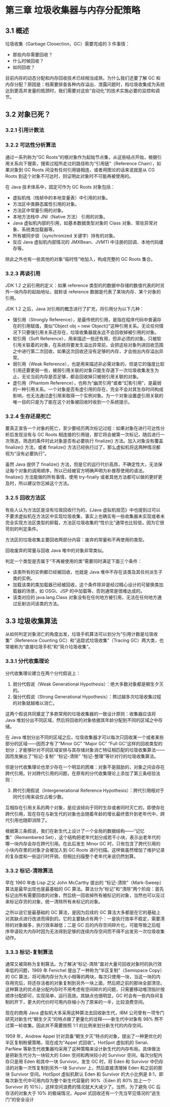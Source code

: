 # 第三章 垃圾收集器与内存分配策略

## 3.1 概述

垃圾收集（Garbage Clooection，GC）需要完成的 3 件事情：

- 那些内存需要回收？
- 什么时候回收？
- 如何回收？

目前内存的动态分配和内存回收技术已经相当成熟，为什么我们还要了解 GC 和内存分配？原因是：档需要排查各种内存溢出、泄露问题时，档垃圾收集成为系统达到更高并发量的瓶颈时，我们需要对这些“自动化”的技术实施必要的监控和调节。



## 3.2 对象已死？

### 3.2.1 引用计数法

### 3.2.2 可达性分析算法

通过一系列称为“GC Roots”的根对象作为起始节点集，从这些结点开始，根据引用关系向下搜索，搜索过程所走过的路径称为“引用链”（Reference Chain），如果对象到 GC Roots 间没有任何引用链相连，或者用图论的话来说就是从 CG Roots 到这个对象不可达时，则证明此对象时不可能再被使用的。

在 Java 技术体系中，固定可作为 GC Roots 对象包括：

- 虚拟机栈（栈帧中的本地变量表）中引用的对象。
- 方法区中类静态属性引用的对象。
- 方法区中常量引用的对象。
- 本地方法栈中 JNI（Native 方法） 引用的对象。
- Java 虚拟机内部的引用，如基本数据类型对象的 Class 对象、常驻异常对象、系统类加载器等。
- 所有被同步锁（synchronized 关键字）持有的对象。
- 反应 Java 虚拟机内部情况的 JMXBean、JVMTI 中注册的回调、本地代码缓存等。

除此之外也有一些其他的对象“临时性”地加入，构成完整的 GC Roots 集合。

### 3.2.3 再谈引用

JDK 1.2 之前引用的定义：如果 reference 类型的的数据中存储的数值代表的时另外一块内存的起始地址，就称该 reference 数据是代表了某块内存、某个对象的引用。

JDK 1.2 之后，Java 对引用的概念进行了扩充，将引用分为以下几种：

- 强引用（Strongly Reference），是最传统的引用，是指在程序代码中普遍存在的引用赋值，类似“Object obj = new Object()”这种引用关系。无论任何情况下只要强引用关系还存在，垃圾收集器就永远不会回收掉被引用的对象。
- 软引用（Soft Reference），用来描述一些还有用，但非必须的对象。只被软引用关联着的对象，在系统将要发生溢出异常前，会把这些对象列进回收范围之中进行第二次回收，如果这次回收还没有足够的内存，才会抛出内存溢出异常。
- 弱引用（Weak Reference），也是用来描述非必需对象的，但是它的强度比软引用还要更弱一些，被弱引用关联的对象只能生存道下一次垃圾收集发生为止。无论当前内存是否足够，都会回收掉只被弱引用关联的对象。
- 虚引用（Phantom Reference），也称为“幽灵引用”或者“幻影引用”，是最弱的一种引用关系。一个对象是否有虚引用的存在，完全不会对其生存时间构成影响，也无法通过虚引用来取得一个实例对象。为一个对象设置虚引用关联的唯一目的只是为了能在这个对象被回收时收到一个系统提示。

### 3.2.4 生存还是死亡

要真正宣告一个对象的死亡，至少要经历两次标记过程：如果对象在进行可达性分析后发现没有与 GC Roots 相连接的引用链，那它将会被第一次标记，随后进行一次筛选，筛选的条件时此对象是否有必要执行 finalize() 方法。加入对象没有覆盖 finalize() 方法，或者 finalize() 方法已经执行过了，那么虚拟机将这两种情况都视为“没有必要执行”。

虽然 Java 提供了 finalize() 方法，但是它的运行代价高昂，不确定性大，无法保证每个对象的调用顺序，所以已经被官方明确声明为补推荐使用的语法。finalize() 方法能做的所有事情，使用 try-finally 或者其他方法都可以做的更好更及时，所以建议你忘掉这个方法。

### 3.2.5 回收方法区

有些人认为方法区是没有垃圾回收行为的，《Java 虚拟机规范》中也提到过可以不要求虚拟机在方法区中实现垃圾收集，事实上也确实有一些收集器未实现或者未完全实现方法区类型的卸载，方法区垃圾收集的“性价比”通常也比较低，因为它很苛刻的判定条件。

方法区的垃圾收集主要回收两部分内容：废弃的常量和不再使用的类型。

回收废弃的常量与回收 Java 堆中的对象非常类似。

判定一个类型是否属于“不再被使用的类”需要同时满足下面三个条件：

- 该类所有的实例都已经被回收，也就是 Java 堆中不存在该类及其任何派生子类的实例。
- 加载该类的类加载器已经被回收，这个条件除非是经过精心设计的可替换类加载器的场景，如 OSGi、JSP 的中加载等，否则通常是很难达成的。
- 该类对应的 java.lang.Class 对象没有在任何地方被引用，无法在任何地方通过反射访问该类的方法。

## 3.3 垃圾收集算法

从如何判定对象消亡的角度出发，垃圾手机算法可以划分为“引用计数是垃圾收集”（Reference Counting GC）和“追踪式垃圾收集”（Tracing GC）两大类，也常被称为“直接垃圾手机”和“简介垃圾收集”。

### 3.3.1 分代收集理论

分代收集理论建立在两个分代假说上：

1. 弱分代假说（Weak Generational Hypothesis）：绝大多数对象都是朝生夕灭的。
2. 强分代假说（Strong Generational Hypothesis）：熬过越多次垃圾收集过程的对象就越难以消亡。

这两个假说共同奠定了多款常用的垃圾收集器的一致设计原则：收集器应该将 Java 堆划分出不同区域，然后将回收的对象依据其年龄分配到不同的区域之中存储。

在 Java 堆划分出不同的区域之后，垃圾收集器才可以每次只回收某一个或者某些部分的区域——因而才有了“Minor GC” “Major GC” “Full GC”这样的回收类型的划分；才能够针对不同区域安排与其存储对象消亡特征相匹配的垃圾收集算法——因而发展出了“标记-复制” “标记-清除” “标记-整理”等针对行的垃圾收集算法。

但是分代收集理论也至少存在一个明显的困难：对象不是鼓励的，对象之间会存在跨代引用。针对跨代引用的问题，在原有的分代收集理论上添加了第三条经验法则：

3. 跨代引用假说（Intergenerational Reference Hypothesis）：跨代引用相对于同代引用来说仅占极少数。

互相存在引用关系的两个对象，是应该倾向于同时生存或者同时灭亡的，即使存在跨代引用，现在存在与新生代的对象也会随着年龄的增长最终晋升到老年代中，跨代引用也随即消除了。

根据第三条假说，我们在新生代上设计了一个全局的数据结构——“记忆集”（Remembered Set），这个结构把老年代划分成若干小块，表示出老年代的哪一块内存会存在跨代引用。在此后发生 Minor GC 时，只有包含了跨代引用的小块内存里的对象才会被加入到 GC Roots 进行扫描。这样做虽然增加了维护记录的复杂度和一些运行时开销，但相比扫描整个老年代来说仍然划算。

### 3.3.2 标记-清除算法

早在 1960 年由 Lisp 之父 John McCarthy 提出的 “标记-清除”（Mark-Sweep）算法是最早出现也是最基础的 GC 算法。算法分为“标记”和“清除”两个阶段：首先标记出所有需要回收的对象，然后统一回收掉所有被标记的对象，当然也可以反过来标记存货的对象，统一清除所有未标记的对象。

之所以说它是最基础的 GC 算法，是因为后续的 GC 算法大多都是在它的基础上对其缺点进行改进而得到的。它的主要缺点有两个：一是执行效率不稳定，需要清除的对象越多，执行效率越低；二是 GC 后的内存空间碎片化，可能导致之后程序申请较大内存时因为无法得到足够的连续内存空间而不得不出发另一次垃圾收集动作。

### 3.3.3 标记-复制算法

通常又被简称为复制算法。为了解决“标记-清除”面对大量可回收对象时的执行效率低的问题，1969 年 Fenichel 提出了一种称为“半区复制”（Semispace Copy）的 GC 算法，将可用内存分为大小相等的两块，每次只使用一块，当这一块的内存用完后，将还存活者的对象复制到另外一块上面，然后把之前的那块全部清空。这种算法的优点是分配内存时不用考虑有空间碎片的问题，只需要移动堆顶指针按顺序分配即可，实现简单，运行高效。其缺点也很明显，GC 时会有一些内存间复制的开下，更大的代价时可用内存缩小为了原来的一半，比较浪费空间。

现在的商用 Java 虚拟机大多采用这种算法去回收新生代，IBM 公司曾有一项专门研究对新生代“朝生夕灭”的特点做了更量化的诠释——新生代中对象有 98% 熬不过第一轮收集。因此并不需要按照 1:1 的比例来划分新生代的内存空间。

1959 年，Andrew Appel 针对具备“朝生夕灭”特点的对象，提出了一种更优化的半区复制粉黛策略，现在成为“Appel 式回收”。HotSpot 虚拟机的 Serial、ParNew 等新生代收集器均采用了这种策略来设计新生代的内存布局。具体做法是把新生代分为一块较大的 Eden 空间和两块较小的 Survivor 空间，每次分配内存只是用 Eden 和其中一块 Survivor。发生 GC 时，将 Eden 和 Survivor 中仍存活的对象一次性复制到另外一块 Survivor 上，然后直接清理掉 Eden 和之前的那块 Survivor 空间。HotSpot 虚拟机默认 Eden 和 Survivor 的大小比例是 8:1，即每次新生代中可用内存为整个新生代容量的 90%（Eden 的 80% 加上一个 Survivor 的 10%），这样空间浪费的情况就大大减少了。当然，为了避免 GC 后存活的对象大于 10% 的极端情况，Appel 式回收还有一个充当罕见情况的“逃生门”的安全设计